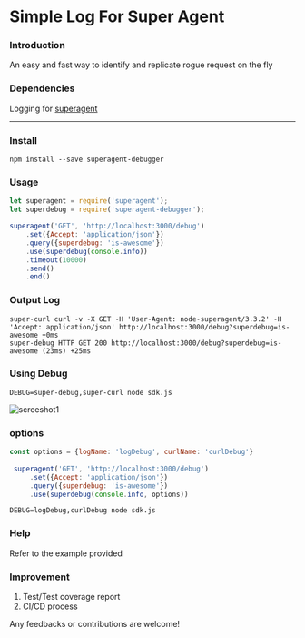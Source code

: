 # Simple Log For Super Agent 

### Introduction
An easy and fast way to identify and replicate rogue request on the fly 

### Dependencies
Logging for [superagent](https://github.com/visionmedia/superagent)

-----------
### Install

```cli
npm install --save superagent-debugger
```

### Usage

```js
let superagent = require('superagent');
let superdebug = require('superagent-debugger');

superagent('GET', 'http://localhost:3000/debug')
    .set({Accept: 'application/json'})
    .query({superdebug: 'is-awesome'})
    .use(superdebug(console.info))
    .timeout(10000)
    .send()
    .end()
```

### Output Log
```log
super-curl curl -v -X GET -H 'User-Agent: node-superagent/3.3.2' -H 'Accept: application/json' http://localhost:3000/debug?superdebug=is-awesome +0ms
super-debug HTTP GET 200 http://localhost:3000/debug?superdebug=is-awesome (23ms) +25ms
```

### Using Debug
 ```
 DEBUG=super-debug,super-curl node sdk.js
 ```
![screeshot1](https://raw.githubusercontent.com/sebastianlzy/superagent-debugger/master/sample-log.jpg)

### options

```js
const options = {logName: 'logDebug', curlName: 'curlDebug'}
    
 superagent('GET', 'http://localhost:3000/debug')
     .set({Accept: 'application/json'})
     .query({superdebug: 'is-awesome'})
     .use(superdebug(console.info, options))
```

```
DEBUG=logDebug,curlDebug node sdk.js
```

### Help
Refer to the example provided

### Improvement

1. Test/Test coverage report
3. CI/CD process

Any feedbacks or contributions are welcome!